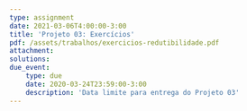```yaml
---
type: assignment
date: 2021-03-06T4:00:00-3:00
title: 'Projeto 03: Exercícios'
pdf: /assets/trabalhos/exercicios-redutibilidade.pdf
attachment: 
solutions:
due_event: 
    type: due
    date: 2020-03-24T23:59:00-3:00
    description: 'Data limite para entrega do Projeto 03'
---
```

